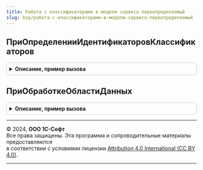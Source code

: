 ```yaml
---
title: Работа с классификаторами в модели сервиса переопределяемый
slug: bsp/работа-с-классификаторами-в-модели-сервиса-переопределяемый
---
```



## ПриОпределенииИдентификаторовКлассификаторов
<details style="margin: 1em 0; padding: 0.5em; border: 1px solid #ccc; border-radius: 6px;">

<summary style="font-weight: bold; cursor: pointer;">Описание, пример вызова</summary>

```bsl

// Определяет идентификаторы классификаторов, которые в обязательном порядке должны
// быть включены в манифест конфигурации для Менеджера сервиса. Заполнять реализацию
// метода имеет смысл в случае, если загрузка классификатора зависит от настроек
// конфигурации (функциональных опций, констант и т.д.).
//
// Параметры:
//  Идентификаторы - Массив из Строка - идентификатор классификатора для добавления в манифест.
//
// Пример:
//	Идентификаторы.Добавить("CentralBankRefinancingRate");
//
//@skip-warning
Процедура ПриОпределенииИдентификаторовКлассификаторов(Идентификаторы) Экспорт
```

Пример вызова
```bsl
РаботаСКлассификаторамиВМоделиСервисаПереопределяемый.ПриОпределенииИдентификаторовКлассификаторов(Идентификаторы) 
```
</details>

## ПриОбработкеОбластиДанных
<details style="margin: 1em 0; padding: 0.5em; border: 1px solid #ccc; border-radius: 6px;">

<summary style="font-weight: bold; cursor: pointer;">Описание, пример вызова</summary>

```bsl

// Переопределяются алгоритмы обработки области после загрузки поставляемых данных
// классификаторов.
//
// Параметры:
//  Идентификатор           - Строка - идентификатор классификатора в сервисе классификаторов.
//                            Определяется в процедуре ПриДобавленииКлассификаторов;
//  Версия                  - Число - номер загруженной версии;
//  ДополнительныеПараметры - Структура - содержит дополнительные параметры обработки,
//                            которые были заполнены в переопределяемом методе
//                            РаботаСКлассификаторамиПереопределяемый.ПриЗагрузкеКлассификатора
//                            и в методе ИнтеграцияПодсистемБИП.ПриЗагрузкеКлассификатора.
//
// Пример:
//	Если Идентификатор = "CentralBankRefinancingRate" Тогда
//		Документы.КомпенсацияЗаЗадержкуЗарплаты.ПерерасчетКомпенсацияЗаЗадержкуЗарплаты();
//	КонецЕсли;
//
//@skip-warning
Процедура ПриОбработкеОбластиДанных(Идентификатор, Версия, ДополнительныеПараметры) Экспорт
```

Пример вызова
```bsl
РаботаСКлассификаторамиВМоделиСервисаПереопределяемый.ПриОбработкеОбластиДанных(Идентификатор, Версия, ДополнительныеПараметры) 
```
</details>

---

© 2024, **ООО 1С-Софт**  
Все права защищены. Эта программа и сопроводительные материалы предоставляются  
в соответствии с условиями лицензии [Attribution 4.0 International (CC BY 4.0)](https://creativecommons.org/licenses/by/4.0/legalcode).

---
